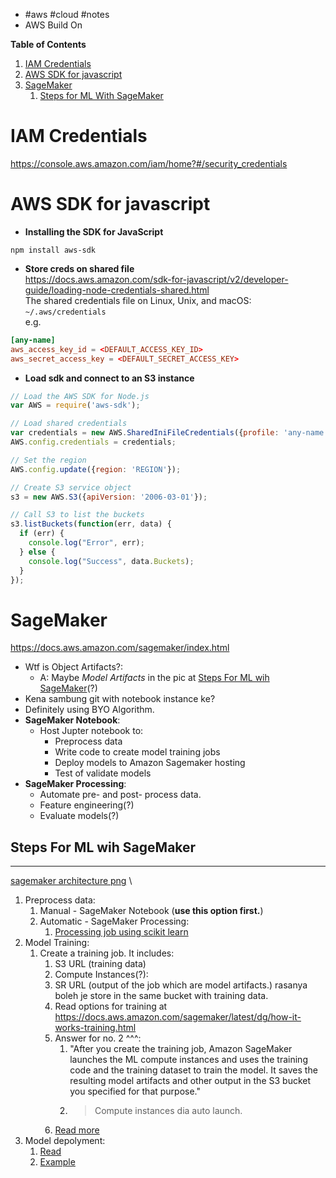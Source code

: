 - #aws #cloud #notes
- AWS Build On

**Table of Contents**
1. [IAM Credentials](#IAM-Credentials)
2. [AWS SDK for javascript](#AWS-SDK-for-javascript)
3. [SageMaker](#SageMaker)
	1. [Steps for ML With SageMaker](#Steps-For-ML-wih-SageMaker)


# IAM Credentials
https://console.aws.amazon.com/iam/home?#/security_credentials  

# AWS SDK for javascript

- **Installing the SDK for JavaScript**
```shell
npm install aws-sdk
```

- **Store creds on shared file**  
https://docs.aws.amazon.com/sdk-for-javascript/v2/developer-guide/loading-node-credentials-shared.html  
The shared credentials file on Linux, Unix, and macOS: `~/.aws/credentials`  
e.g.  
  
```toml
[any-name]
aws_access_key_id = <DEFAULT_ACCESS_KEY_ID>
aws_secret_access_key = <DEFAULT_SECRET_ACCESS_KEY>
```

- **Load sdk and connect to an S3 instance**
```js
// Load the AWS SDK for Node.js
var AWS = require('aws-sdk');

// Load shared credentials
var credentials = new AWS.SharedIniFileCredentials({profile: 'any-name'});
AWS.config.credentials = credentials;

// Set the region 
AWS.config.update({region: 'REGION'});

// Create S3 service object
s3 = new AWS.S3({apiVersion: '2006-03-01'});

// Call S3 to list the buckets
s3.listBuckets(function(err, data) {
  if (err) {
    console.log("Error", err);
  } else {
    console.log("Success", data.Buckets);
  }
});
```

# SageMaker
https://docs.aws.amazon.com/sagemaker/index.html
   
- Wtf is Object Artifacts?:
	- A: Maybe *Model Artifacts* in the pic at [Steps For ML wih SageMaker](#Steps-For-ML-wih-SageMaker)(?)
- Kena sambung git with notebook instance ke?
- Definitely using BYO Algorithm.
- **SageMaker Notebook**:
	- Host Jupter notebook to:
		- Preprocess data
		- Write code to create model training jobs
		- Deploy models to Amazon Sagemaker hosting
		- Test of validate models
- **SageMaker Processing**:
	- Automate pre- and post- process data.
	- Feature engineering(?)
	- Evaluate models(?)
  
## Steps For ML wih SageMaker
----
[sagemaker architecture png](./imgs/sagemaker-architecture.png.md)
  \
1. Preprocess data:
	1. Manual - SageMaker Notebook (**use this option first.**)
	2. Automatic - SageMaker Processing:
		1. [Processing job using scikit learn](https://docs.aws.amazon.com/sagemaker/latest/dg/processing-job.html)
2. Model Training:
	1. Create a training job. It includes:
		1. S3 URL (training data)
		2. Compute Instances(?):
		3. SR URL (output of the job which are  model artifacts.) rasanya boleh je store in the same
		   bucket with training data.
		4. Read options for training at https://docs.aws.amazon.com/sagemaker/latest/dg/how-it-works-training.html
		5. Answer for no. 2 ^^^:
			1. "After you create the training job, Amazon SageMaker launches the ML compute instances
			   and uses the training code and the training dataset to train the model.  It saves the
			   resulting model artifacts and other output in the S3 bucket you specified for that
			   purpose."
			2. > Compute instances dia auto launch.
		6. [Read more](https://docs.aws.amazon.com/sagemaker/latest/dg/how-it-works-training.html)
3. Model depolyment:
	1. [Read](https://docs.aws.amazon.com/sagemaker/latest/dg/how-it-works-deployment.html)
	2. [Example](https://docs.aws.amazon.com/sagemaker/latest/dg/ex1-deploy-model.html)



